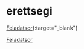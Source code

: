 # erettsegi

[Feladatsor](http://dload.oktatas.educatio.hu/erettsegi/feladatok_2019tavasz_emelt/e_inf_19maj_fl.pdf#page=10){:target="_blank"}



<p><a href="http://dload.oktatas.educatio.hu/erettsegi/feladatok_2019tavasz_emelt/e_inf_19maj_fl.pdf#page=10" target="_blank">Feladatsor</a></p>
</body></html>
